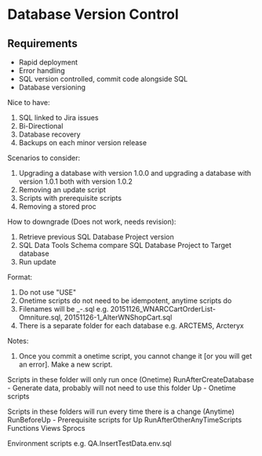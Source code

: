 Database Version Control
========================

Requirements
------------
* Rapid deployment
* Error handling
* SQL version controlled, commit code alongside SQL
* Database versioning

Nice to have:
1. SQL linked to Jira issues
2. Bi-Directional
3. Database recovery
4. Backups on each minor version release

Scenarios to consider:
1. Upgrading a database with version 1.0.0 and upgrading a database with version 1.0.1 both with version 1.0.2
2. Removing an update script
3. Scripts with prerequisite scripts
4. Removing a stored proc

How to downgrade (Does not work, needs revision):
1. Retrieve previous SQL Database Project version
2. SQL Data Tools Schema compare SQL Database Project to Target database
3. Run update

Format:
1. Do not use "USE"
2. Onetime scripts do not need to be idempotent, anytime scripts do
3. Filenames will be <DATE>_<OBJECTNAME>-<TOPIC>.sql e.g. 20151126_WNARCCartOrderList-Omniture.sql, 20151126-1_AlterWNShopCart.sql
4. There is a separate folder for each database e.g. ARCTEMS, Arcteryx

Notes:
1. Once you commit a onetime script, you cannot change it [or you will get an error]. Make a new script.


Scripts in these folder will only run once (Onetime)
RunAfterCreateDatabase - Generate data, probably will not need to use this folder
Up - Onetime scripts

Scripts in these folders will run every time there is a change (Anytime)
RunBeforeUp - Prerequisite scripts for Up
RunAfterOtherAnyTimeScripts
Functions
Views
Sprocs

Environment scripts
e.g. QA.InsertTestData.env.sql

